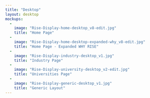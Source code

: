 ```yaml
---
title: "Desktop"
layout: desktop
mockups:
  -
    image: "Rise-Display-home-desktop_v8-edit.jpg"
    title: "Home Page"
  -
    image: "Rise-Display-home-desktop-expanded-why_v8-edit.jpg"
    title: "Home Page - Expanded WHY RISE"
  -
    image: "Rise-Display-industry-desktop_v1.jpg"
    title: "Industry Page"
  -
    image: "Rise-Display-university-desktop_v2-edit.jpg"
    title: "Universities Page"
  -
    image: "Rise-Display-generic-desktop_v1.jpg"
    title: "Generic Layout"
---
```

